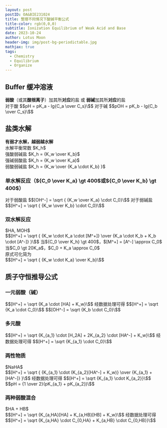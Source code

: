 ```yaml
---
layout: post
postID: OA&BIE231024
title: 整理不同情况下酸碱平衡公式
title-color: rgb(0,0,0)
subtitle: Ionization Equilibrium of Weak Acid and Base
date: 2023-10-24
author: Lotus Moon
header-img: img/post-bg-periodictable.jpg
mathjax: true
tags:
  - Chemistry
  - Equilibrium
  - Organize
---
```


## Buffer 缓冲溶液
**弱酸**（或其**酸根离子**）加其所**对应**的盐 或 **弱碱**加其所**对应**的盐  
对于酸
\$$pH = pK_a - lg{C_a \over C_s}\$$
对于碱
\$$pOH = pK_b - lg{C_b \over C_s}\$$
## 盐类水解
**有弱才水解，越弱越水解**  
水解平衡常数 \$K_h\$  
强酸弱碱盐
\$K_h = {K_w \over K_b}\$  
强碱弱酸盐
\$K_h = {K_w \over K_a}\$  
弱酸弱碱盐
\$K_h = {K_w \over {K_a \cdot K_b} }\$

### 单水解反应（\${C_0 \over K_a} \gt 400\$或\${C_0 \over K_b} \gt 400\$）
对于弱酸盐
\$$[OH^-] = \sqrt { {K_w \over K_a} \cdot C_0}\$$ 
对于弱碱盐
\$$[H^+] = \sqrt { {K_w \over K_b} \cdot C_0}\$$ 

### 双水解反应
\$HA, MOH\$  
\$$[H^+] = \sqrt { {K_w \cdot K_a \cdot [M^+]} \over {K_a \cdot K_b + K_b \cdot [A^-]} }\$$
当\${C_0 \over K_h} \gt 400\$，\$[M^+] = [A^-] \approx C_0\$  
当\$C_0 \gt 20K_a\$，\$C_0 + K_a \approx C_0\$  
原式可化简为  
\$$[H^+] = \sqrt { {K_w \cdot K_a} \over K_b}\$$

## 质子守恒推导公式
### 一元弱酸（碱）
\$$[H^+] = \sqrt {K_a \cdot [HA] + K_w}\$$
经数据处理可得
\$$[H^+] = \sqrt {K_a \cdot C_0}\$$
\$$[OH^-] = \sqrt {K_b \cdot C_0}\$$

### 多元酸
\$$[H^+] = \sqrt {K_{a_1} \cdot [H_2A] + 2K_{a_2} \cdot [HA^-] + K_w}\$$
经数据处理可得
\$$[H^+] = \sqrt {K_{a_1} \cdot C_0}\$$

### 两性物质
\$NaHA\$  
\$$[H^+] = \sqrt { {K_{a_1} \cdot (K_{a_2}[HA^-] + K_w)} \over {K_{a_1} + [HA^-]} }\$$
经数据处理可得
\$$[H^+] = \sqrt {K_{a_1} \cdot K_{a_2}}\$$
\$$pH = {1 \over 2}(pK_{a_1} + pK_{a_2})\$$

### 两种弱酸混合
\$HA + HB\$  
\$$[H^+] = \sqrt {K_{a,HA}[HA] + K_{a,HB}[HB] + K_w}\$$
经数据处理可得
\$$[H^+] = \sqrt {K_{a,HA} \cdot C_{0,HA} + K_{a,HB} \cdot C_{0,HB}}\$$